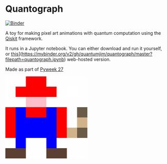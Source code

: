 # Quantograph
[![Binder](https://mybinder.org/badge_logo.svg)](https://mybinder.org/v2/gh/quantumjim/quantograph/master?filepath=quantograph.ipynb)

A toy for making pixel art animations with quantum computation using the [Qiskit](https://www.qiskit.org) framework.

It runs in a Jupyter notebook. You can either download and run it yourself, or [this](https://mybinder.org/badge_logo.svg)](https://mybinder.org/v2/gh/quantumjim/quantograph/master?filepath=quantograph.ipynb) web-hosted version.

Made as part of [Pyweek 27](https://pyweek.org/27/)

![](outputs/Plumber_2019_3_29%4013:35:2.png)

